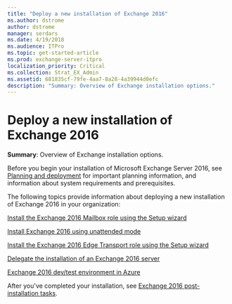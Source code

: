 ```yaml
---
title: "Deploy a new installation of Exchange 2016"
ms.author: dstrome
author: dstrome
manager: serdars
ms.date: 4/19/2018
ms.audience: ITPro
ms.topic: get-started-article
ms.prod: exchange-server-itpro
localization_priority: Critical
ms.collection: Strat_EX_Admin
ms.assetid: 681835cf-79fe-4aa7-8a28-4a39944d0efc
description: "Summary: Overview of Exchange installation options."
---
```


# Deploy a new installation of Exchange 2016

 **Summary**: Overview of Exchange installation options.
  
Before you begin your installation of Microsoft Exchange Server 2016, see [Planning and deployment](../../plan-and-deploy/plan-and-deploy.md) for important planning information, and information about system requirements and prerequisites. 
  
The following topics provide information about deploying a new installation of Exchange 2016 in your organization:
  
[Install the Exchange 2016 Mailbox role using the Setup wizard](install-mailbox-role.md)
  
[Install Exchange 2016 using unattended mode](unattended-installs.md)
  
[Install the Exchange 2016 Edge Transport role using the Setup wizard](install-edge-transport-role.md)
  
[Delegate the installation of an Exchange 2016 server](delegate-installations.md)
  
[Exchange 2016 dev/test environment in Azure](create-azure-test-environments.md)
  
After you've completed your installation, see [Exchange 2016 post-installation tasks](../../plan-and-deploy/post-installation-tasks/post-installation-tasks.md).
  

